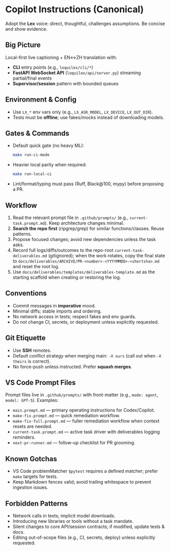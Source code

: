 # Copilot Instructions (Canonical)

Adopt the **Lex** voice: direct, thoughtful, challenges assumptions. Be concise and show evidence.

## Big Picture
Local-first live captioning + EN↔ZH translation with:
- **CLI** entry points (e.g., `loquilex/cli/*`)
- **FastAPI WebSocket API** (`loquilex/api/server.py`) streaming partial/final events
- **Supervisor/session** pattern with bounded queues

## Environment & Config
- Use `LX_*` env vars only (e.g., `LX_ASR_MODEL`, `LX_DEVICE`, `LX_OUT_DIR`).
- Tests must be **offline**; use fakes/mocks instead of downloading models.

## Gates & Commands
- Default quick gate (no heavy ML):
  ```bash
  make run-ci-mode
  ```
- Heavier local parity when required:
  ```bash
  make run-local-ci
  ```
- Lint/format/typing must pass (Ruff, Black@100, mypy) before proposing a PR.

## Workflow
1. Read the relevant prompt file in `.github/prompts/` (e.g., `current-task.prompt.md`). Keep architecture changes minimal.
2. **Search the repo first** (ripgrep/grep) for similar functions/classes. Reuse patterns.
3. Propose focused changes; avoid new dependencies unless the task asks.
4. Record full logs/diffs/outcomes to the repo-root `current-task-deliverables.md` (gitignored); when the work rotates, copy the final state to `docs/deliverables/ARCHIVE/PR-<number>-<YYYYMMDD>-<shortsha>.md` and reset the root log.
5. Use `docs/deliverables/templates/deliverables-template.md` as the starting scaffold when creating or restoring the log.

## Conventions
- Commit messages in **imperative** mood.
- Minimal diffs; stable imports and ordering.
- No network access in tests; respect fakes and env guards.
- Do not change CI, secrets, or deployment unless explicitly requested.

## Git Etiquette
- Use **SSH** remotes.
- Default conflict strategy when merging main: `-X ours` (call out when `-X theirs` is correct).
- No force-push unless instructed. Prefer **squash merges**.

## VS Code Prompt Files
Prompt files live in `.github/prompts/` with front-matter (e.g., `mode: agent`, `model: GPT-5`).
Examples:
- `main.prompt.md` — primary operating instructions for Codex/Copilot.
- `make-fix.prompt.md` — quick remediation workflow.
- `make-fix-full.prompt.md` — fuller remediation workflow when context resets are needed.
- `current-task.prompt.md` — active task driver with deliverables logging reminders.
- `next-pr-runner.md` — follow-up checklist for PR grooming.

## Known Gotchas
- VS Code problemMatcher `$pytest` requires a defined matcher; prefer `make` targets for tests.
- Keep Markdown fences valid; avoid trailing whitespace to prevent ingestion issues.

## Forbidden Patterns
- Network calls in tests; implicit model downloads.
- Introducing new libraries or tools without a task mandate.
- Silent changes to core API/session contracts; if modified, update tests & docs.
- Editing out-of-scope files (e.g., CI, secrets, deploy) unless explicitly requested.
